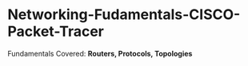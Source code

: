 # Networking-Fudamentals-CISCO-Packet-Tracer
Fundamentals Covered: **Routers, Protocols, Topologies**
